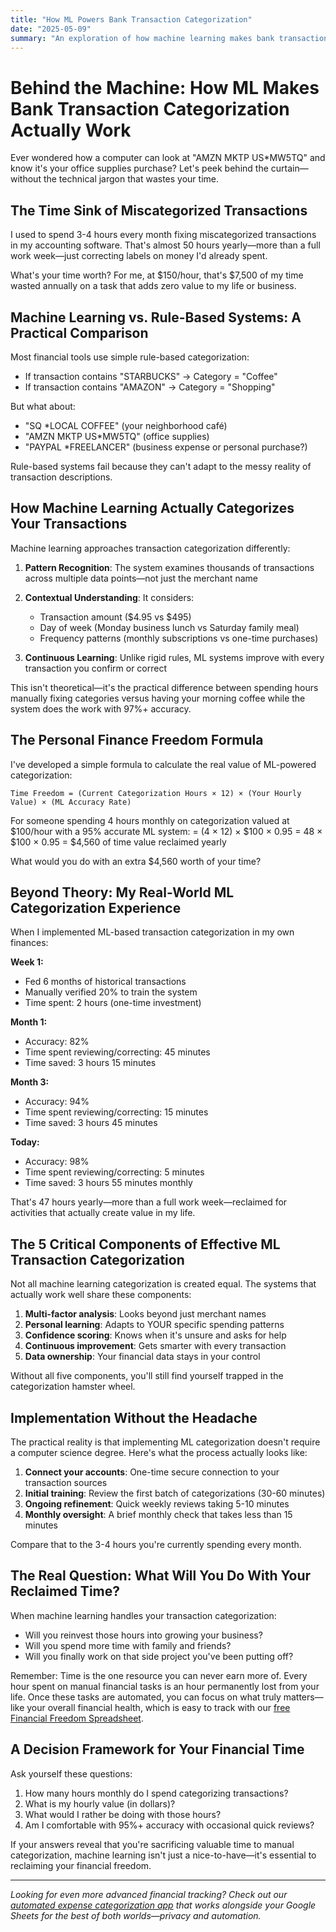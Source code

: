 ```yaml
---
title: "How ML Powers Bank Transaction Categorization"
date: "2025-05-09"
summary: "An exploration of how machine learning makes bank transaction categorization actually work."
---
```


# Behind the Machine: How ML Makes Bank Transaction Categorization Actually Work

Ever wondered how a computer can look at "AMZN MKTP US*MW5TQ" and know it's your office supplies purchase? Let's peek behind the curtain—without the technical jargon that wastes your time.

## The Time Sink of Miscategorized Transactions

I used to spend 3-4 hours every month fixing miscategorized transactions in my accounting software. That's almost 50 hours yearly—more than a full work week—just correcting labels on money I'd already spent.

What's your time worth? For me, at $150/hour, that's $7,500 of my time wasted annually on a task that adds zero value to my life or business.

## Machine Learning vs. Rule-Based Systems: A Practical Comparison

Most financial tools use simple rule-based categorization:
- If transaction contains "STARBUCKS" → Category = "Coffee"
- If transaction contains "AMAZON" → Category = "Shopping"

But what about:
- "SQ *LOCAL COFFEE" (your neighborhood café)
- "AMZN MKTP US*MW5TQ" (office supplies)
- "PAYPAL *FREELANCER" (business expense or personal purchase?)

Rule-based systems fail because they can't adapt to the messy reality of transaction descriptions.

## How Machine Learning Actually Categorizes Your Transactions

Machine learning approaches transaction categorization differently:

1. **Pattern Recognition**: The system examines thousands of transactions across multiple data points—not just the merchant name
   
2. **Contextual Understanding**: It considers:
   - Transaction amount ($4.95 vs $495)
   - Day of week (Monday business lunch vs Saturday family meal)
   - Frequency patterns (monthly subscriptions vs one-time purchases)
   
3. **Continuous Learning**: Unlike rigid rules, ML systems improve with every transaction you confirm or correct

This isn't theoretical—it's the practical difference between spending hours manually fixing categories versus having your morning coffee while the system does the work with 97%+ accuracy.

## The Personal Finance Freedom Formula

I've developed a simple formula to calculate the real value of ML-powered categorization:

```
Time Freedom = (Current Categorization Hours × 12) × (Your Hourly Value) × (ML Accuracy Rate)
```

For someone spending 4 hours monthly on categorization valued at $100/hour with a 95% accurate ML system:
= (4 × 12) × $100 × 0.95
= 48 × $100 × 0.95
= $4,560 of time value reclaimed yearly

What would you do with an extra $4,560 worth of your time?

## Beyond Theory: My Real-World ML Categorization Experience

When I implemented ML-based transaction categorization in my own finances:

**Week 1:**
- Fed 6 months of historical transactions
- Manually verified 20% to train the system
- Time spent: 2 hours (one-time investment)

**Month 1:**
- Accuracy: 82%
- Time spent reviewing/correcting: 45 minutes
- Time saved: 3 hours 15 minutes

**Month 3:**
- Accuracy: 94%
- Time spent reviewing/correcting: 15 minutes
- Time saved: 3 hours 45 minutes

**Today:**
- Accuracy: 98%
- Time spent reviewing/correcting: 5 minutes
- Time saved: 3 hours 55 minutes monthly

That's 47 hours yearly—more than a full work week—reclaimed for activities that actually create value in my life.

## The 5 Critical Components of Effective ML Transaction Categorization

Not all machine learning categorization is created equal. The systems that actually work well share these components:

1. **Multi-factor analysis**: Looks beyond just merchant names
2. **Personal learning**: Adapts to YOUR specific spending patterns
3. **Confidence scoring**: Knows when it's unsure and asks for help
4. **Continuous improvement**: Gets smarter with every transaction
5. **Data ownership**: Your financial data stays in your control

Without all five components, you'll still find yourself trapped in the categorization hamster wheel.

## Implementation Without the Headache

The practical reality is that implementing ML categorization doesn't require a computer science degree. Here's what the process actually looks like:

1. **Connect your accounts**: One-time secure connection to your transaction sources
2. **Initial training**: Review the first batch of categorizations (30-60 minutes)
3. **Ongoing refinement**: Quick weekly reviews taking 5-10 minutes
4. **Monthly oversight**: A brief monthly check that takes less than 15 minutes

Compare that to the 3-4 hours you're currently spending every month.

## The Real Question: What Will You Do With Your Reclaimed Time?

When machine learning handles your transaction categorization:

- Will you reinvest those hours into growing your business?
- Will you spend more time with family and friends?
- Will you finally work on that side project you've been putting off?

Remember: Time is the one resource you can never earn more of. Every hour spent on manual financial tasks is an hour permanently lost from your life. Once these tasks are automated, you can focus on what truly matters—like your overall financial health, which is easy to track with our [free Financial Freedom Spreadsheet](/fuck-you-money-sheet).

## A Decision Framework for Your Financial Time

Ask yourself these questions:

1. How many hours monthly do I spend categorizing transactions?
2. What is my hourly value (in dollars)?
3. What would I rather be doing with those hours?
4. Am I comfortable with 95%+ accuracy with occasional quick reviews?

If your answers reveal that you're sacrificing valuable time to manual categorization, machine learning isn't just a nice-to-have—it's essential to reclaiming your financial freedom.

---

*Looking for even more advanced financial tracking? Check out our [automated expense categorization app](/integrations) that works alongside your Google Sheets for the best of both worlds—privacy and automation.*